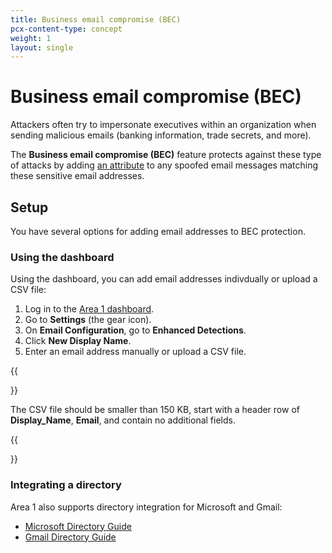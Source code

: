 ```yaml
---
title: Business email compromise (BEC)
pcx-content-type: concept
weight: 1
layout: single
---
```


# Business email compromise (BEC)

Attackers often try to impersonate executives within an organization when sending malicious emails (banking information, trade secrets, and more).

The **Business email compromise (BEC)** feature protects against these type of attacks by adding [an attribute](/email-security/reference/dispositions-and-attributes/#attributes) to any spoofed email messages matching these sensitive email addresses.

## Setup

You have several options for adding email addresses to BEC protection.

### Using the dashboard

Using the dashboard, you can add email addresses indivdually or upload a CSV file:

1. Log in to the [Area 1 dashboard](https://horizon.area1security.com/).
2. Go to **Settings** (the gear icon).
3. On **Email Configuration**, go to **Enhanced Detections**.
4. Click **New Display Name**.
5. Enter an email address manually or upload a CSV file.

{{<Aside type="note">}}

The CSV file should be smaller than 150 KB, start with a header row of **Display_Name**, **Email**, and contain no additional fields.

{{</Aside>}}

### Integrating a directory

Area 1 also supports directory integration for Microsoft and Gmail:

- [Microsoft Directory Guide](/email-security/static/O365-Directory-Integration-Guide.pdf)
- [Gmail Directory Guide](#link-needed)